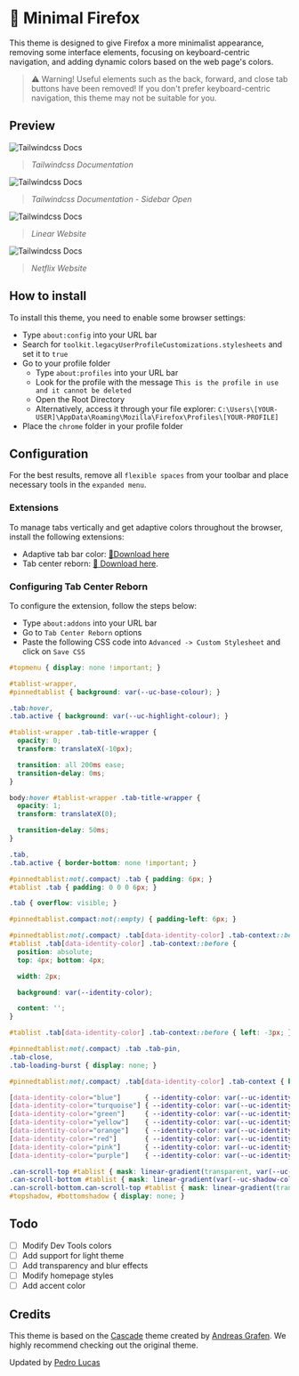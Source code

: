 # 🧪 Minimal Firefox

This theme is designed to give Firefox a more minimalist appearance, removing some interface elements, focusing on keyboard-centric navigation, and adding dynamic colors based on the web page's colors.

> ⚠️ Warning!
Useful elements such as the back, forward, and close tab buttons have been removed! If you don't prefer keyboard-centric navigation, this theme may not be suitable for you.

## Preview
![Tailwindcss Docs](https://github.com/pdro-lucas/my-firefox-customization/blob/main/images/preview1.png)
> _Tailwindcss Documentation_

![Tailwindcss Docs](https://github.com/pdro-lucas/my-firefox-customization/blob/main/images/preview1.1.png)
> _Tailwindcss Documentation - Sidebar Open_

![Tailwindcss Docs](https://github.com/pdro-lucas/my-firefox-customization/blob/main/images/preview2.png)
> _Linear Website_

![Tailwindcss Docs](https://github.com/pdro-lucas/my-firefox-customization/blob/main/images/preview3.png)
> _Netflix Website_


## How to install
To install this theme, you need to enable some browser settings:
- Type `about:config` into your URL bar
- Search for `toolkit.legacyUserProfileCustomizations.stylesheets` and set it to `true`
- Go to your profile folder
  - Type `about:profiles` into your URL bar
  - Look for the profile with the message `This is the profile in use and it cannot be deleted`
  - Open the Root Directory
  - Alternatively, access it through your file explorer: `C:\Users\[YOUR-USER]\AppData\Roaming\Mozilla\Firefox\Profiles\[YOUR-PROFILE]`
- Place the `chrome` folder in your profile folder

## Configuration

For the best results, remove all `flexible spaces` from your toolbar and place necessary tools in the `expanded menu`.

### Extensions

To manage tabs vertically and get adaptive colors throughout the browser, install the following extensions:

- Adaptive tab bar color: [🔗Download here](https://github.com/easonwong-de/Adaptive-Tab-Bar-Color)
- Tab center reborn: [🔗 Download here](https://addons.mozilla.org/en-GB/firefox/addon/tabcenter-reborn/).

### Configuring Tab Center Reborn
To configure the extension, follow the steps below:

- Type `about:addons` into your URL bar
- Go to `Tab Center Reborn` options
- Paste the following CSS code into `Advanced -> Custom Stylesheet` and click on `Save CSS`

```css
#topmenu { display: none !important; }

#tablist-wrapper,
#pinnedtablist { background: var(--uc-base-colour); }

.tab:hover,
.tab.active { background: var(--uc-highlight-colour); }

#tablist-wrapper .tab-title-wrapper {
  opacity: 0;
  transform: translateX(-10px);

  transition: all 200ms ease;
  transition-delay: 0ms;
}

body:hover #tablist-wrapper .tab-title-wrapper {
  opacity: 1;
  transform: translateX(0);

  transition-delay: 50ms;
}

.tab,
.tab.active { border-bottom: none !important; }

#pinnedtablist:not(.compact) .tab { padding: 6px; }
#tablist .tab { padding: 0 0 0 6px; }

.tab { overflow: visible; }

#pinnedtablist.compact:not(:empty) { padding-left: 6px; }

#pinnedtablist:not(.compact) .tab[data-identity-color] .tab-context::before,
#tablist .tab[data-identity-color] .tab-context::before {
  position: absolute;
  top: 4px; bottom: 4px;

  width: 2px;

  background: var(--identity-color);

  content: '';
}

#tablist .tab[data-identity-color] .tab-context::before { left: -3px; }

#pinnedtablist:not(.compact) .tab .tab-pin,
.tab-close,
.tab-loading-burst { display: none; }

#pinnedtablist:not(.compact) .tab[data-identity-color] .tab-context { box-shadow: none !important; }

[data-identity-color="blue"]      { --identity-color: var(--uc-identity-colour-blue); }
[data-identity-color="turquoise"] { --identity-color: var(--uc-identity-colour-turquoise); }
[data-identity-color="green"]     { --identity-color: var(--uc-identity-colour-green); }
[data-identity-color="yellow"]    { --identity-color: var(--uc-identity-colour-yellow); }
[data-identity-color="orange"]    { --identity-color: var(--uc-identity-colour-orange); }
[data-identity-color="red"]       { --identity-color: var(--uc-identity-colour-red); }
[data-identity-color="pink"]      { --identity-color: var(--uc-identity-colour-pink); }
[data-identity-color="purple"]    { --identity-color: var(--uc-identity-colour-purple); }

.can-scroll-top #tablist { mask: linear-gradient(transparent, var(--uc-shadow-colour) 40px); }
.can-scroll-bottom #tablist { mask: linear-gradient(var(--uc-shadow-colour) calc(100% - 40px), transparent); }
.can-scroll-bottom.can-scroll-top #tablist { mask: linear-gradient(transparent, var(--uc-shadow-colour) 40px calc(100% - 40px), transparent); }
#topshadow, #bottomshadow { display: none; }
```

## Todo

- [ ] Modify Dev Tools colors
- [ ] Add support for light theme
- [ ] Add transparency and blur effects
- [ ] Modify homepage styles
- [ ] Add accent color

## Credits

This theme is based on the [Cascade](https://github.com/andreasgrafen/cascade) theme created by [Andreas Grafen](https://github.com/andreasgrafen). We highly recommend checking out the original theme.

Updated by [Pedro Lucas](https://github.com/pdro-lucas)
